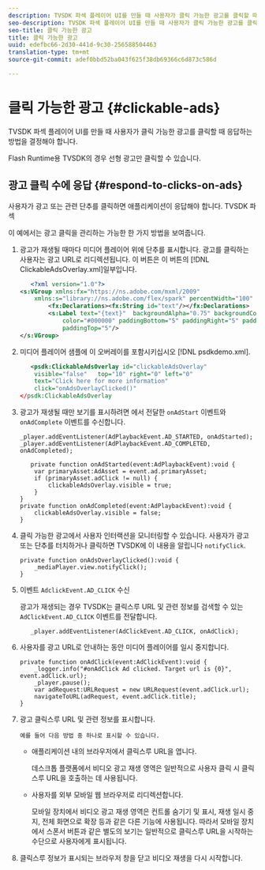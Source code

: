```yaml
---
description: TVSDK 파섹 플레이어 UI를 만들 때 사용자가 클릭 가능한 광고를 클릭할 때 응답하는 방법을 결정해야 합니다.
seo-description: TVSDK 파섹 플레이어 UI를 만들 때 사용자가 클릭 가능한 광고를 클릭할 때 응답하는 방법을 결정해야 합니다.
seo-title: 클릭 가능한 광고
title: 클릭 가능한 광고
uuid: edefbc66-2d30-441d-9c30-256588504463
translation-type: tm+mt
source-git-commit: adef0bbd52ba043f625f38db69366c6d873c586d

---
```



# 클릭 가능한 광고 {#clickable-ads}

TVSDK 파섹 플레이어 UI를 만들 때 사용자가 클릭 가능한 광고를 클릭할 때 응답하는 방법을 결정해야 합니다.

Flash Runtime용 TVSDK의 경우 선형 광고만 클릭할 수 있습니다.

## 광고 클릭 수에 응답 {#respond-to-clicks-on-ads}

사용자가 광고 또는 관련 단추를 클릭하면 애플리케이션이 응답해야 합니다. TVSDK 파섹

이 예에서는 광고 클릭을 관리하는 가능한 한 가지 방법을 보여줍니다.

1. 광고가 재생될 때마다 미디어 플레이어 위에 단추를 표시합니다. 광고를 클릭하는 사용자는 광고 URL로 리디렉션됩니다. 이 버튼은 이 버튼의 [!DNL ClickableAdsOverlay.xml]일부입니다.

   ```xml
      <?xml version="1.0"?> 
   <s:VGroup xmlns:fx="https://ns.adobe.com/mxml/2009"  
       xmlns:s="library://ns.adobe.com/flex/spark" percentWidth="100" horizontalAlign="center">     
           <fx:Declarations><fx:String id="text"/></fx:Declarations> 
           <s:Label text="{text}"  backgroundAlpha="0.75" backgroundColor="#DEDEDE"  
               color="#000000" paddingBottom="5" paddingRight="5" paddingLeft="5"  
               paddingTop="5"/> 
   </s:VGroup>
   ```

1. 미디어 플레이어 샘플에 이 오버레이를 포함시키십시오 [!DNL psdkdemo.xml].

   ```xml
      <psdk:ClickableAdsOverlay id="clickableAdsOverlay"  
       visible="false"   top="10" right="0" left="0"  
       text="Click here for more information"   
       click="onAdsOverlayClicked()" 
   </psdk:ClickableAdsOverlay
   ```

1. 광고가 재생될 때만 보기를 표시하려면 에서 전달한 `onAdStart` 이벤트와 `onAdComplete` 이벤트를 수신합니다.

   ```
   _player.addEventListener(AdPlaybackEvent.AD_STARTED, onAdStarted); 
   _player.addEventListener(AdPlaybackEvent.AD_COMPLETED, onAdCompleted); 
   ```

   ```
      private function onAdStarted(event:AdPlaybackEvent):void { 
       var primaryAsset:AdAsset = event.ad.primaryAsset; 
       if (primaryAsset.adClick != null) { 
           clickableAdsOverlay.visible = true;  
       } 
   } 
   private function onAdCompleted(event:AdPlaybackEvent):void { 
       clickableAdsOverlay.visible = false; 
   }
   ```

1. 클릭 가능한 광고에서 사용자 인터랙션을 모니터링할 수 있습니다. 사용자가 광고 또는 단추를 터치하거나 클릭하면 TVSDK에 이 내용을 알립니다 `notifyClick`.

   ```
   private function onAdsOverlayClicked():void {     
       _mediaPlayer.view.notifyClick(); 
   }
   ```

1. 이벤트 `AdclickEvent.AD_CLICK` 수신

   광고가 재생되는 경우 TVSDK는 클릭스루 URL 및 관련 정보를 검색할 수 있는 `AdClickEvent.AD_CLICK` 이벤트를 전달합니다.

   ```
      _player.addEventListener(AdClickEvent.AD_CLICK, onAdClick);
   ```

1. 사용자를 광고 URL로 안내하는 동안 미디어 플레이어를 일시 중지합니다.

   ```
   private function onAdClick(event:AdClickEvent):void { 
       _logger.info("#onAdClick Ad clicked. Target url is {0}", event.adClick.url);  
       _player.pause(); 
       var adRequest:URLRequest = new URLRequest(event.adClick.url); 
       navigateToURL(adRequest, event.adClick.title); 
   }
   ```

1. 광고 클릭스루 URL 및 관련 정보를 표시합니다.

       예를 들어 다음 방법 중 하나로 표시할 수 있습니다.
   
   * 애플리케이션 내의 브라우저에서 클릭스루 URL을 엽니다.

      데스크톱 플랫폼에서 비디오 광고 재생 영역은 일반적으로 사용자 클릭 시 클릭스루 URL을 호출하는 데 사용됩니다.
   * 사용자를 외부 모바일 웹 브라우저로 리디렉션합니다.

      모바일 장치에서 비디오 광고 재생 영역은 컨트롤 숨기기 및 표시, 재생 일시 중지, 전체 화면으로 확장 등과 같은 다른 기능에 사용됩니다. 따라서 모바일 장치에서 스폰서 버튼과 같은 별도의 보기는 일반적으로 클릭스루 URL을 시작하는 수단으로 사용자에게 표시됩니다.

1. 클릭스루 정보가 표시되는 브라우저 창을 닫고 비디오 재생을 다시 시작합니다.
